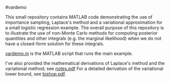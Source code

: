 #vardemo

This small repository contains MATLAB code demonstrating the use of
importance sampling, Laplace's method and a variational approximation
for a small logistic regression example. The overall purpose of this
repository is to illustrate the use of non-Monte Carlo methods for
computing posterior quantities and other integrals (e.g. the marginal
likelihood) when we do not have a closed-form solution for these
integrals.

[vardemo.m](vardemo.m) is the MATLAB script that runs the main example.

I've also provided the mathematical derivations of Laplace's method
and the variational method; see [notes.pdf](notes.pdf) For
a detailed derivation of the variational lower bound, see
[bishop.pdf](bishop.pdf).
